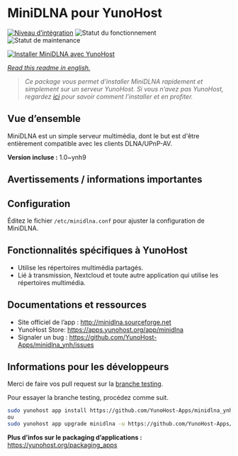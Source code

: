 <!--
N.B.: This README was automatically generated by https://github.com/YunoHost/apps/tree/master/tools/README-generator
It shall NOT be edited by hand.
-->

# MiniDLNA pour YunoHost

[![Niveau d’intégration](https://dash.yunohost.org/integration/minidlna.svg)](https://dash.yunohost.org/appci/app/minidlna) ![Statut du fonctionnement](https://ci-apps.yunohost.org/ci/badges/minidlna.status.svg) ![Statut de maintenance](https://ci-apps.yunohost.org/ci/badges/minidlna.maintain.svg)

[![Installer MiniDLNA avec YunoHost](https://install-app.yunohost.org/install-with-yunohost.svg)](https://install-app.yunohost.org/?app=minidlna)

*[Read this readme in english.](./README.md)*

> *Ce package vous permet d’installer MiniDLNA rapidement et simplement sur un serveur YunoHost.
Si vous n’avez pas YunoHost, regardez [ici](https://yunohost.org/#/install) pour savoir comment l’installer et en profiter.*

## Vue d’ensemble

MiniDLNA est un simple serveur multimédia, dont le but est d'être entièrement compatible avec les clients DLNA/UPnP-AV.


**Version incluse :** 1.0~ynh9
## Avertissements / informations importantes

## Configuration

Éditez le fichier `/etc/minidlna.conf` pour ajuster la configuration de MiniDLNA.

## Fonctionnalités spécifiques à YunoHost

* Utilise les répertoires multimédia partagés.
* Lié à transmission, Nextcloud et toute autre application qui utilise les répertoires multimédia.

## Documentations et ressources

* Site officiel de l’app : <http://minidlna.sourceforge.net>
* YunoHost Store: <https://apps.yunohost.org/app/minidlna>
* Signaler un bug : <https://github.com/YunoHost-Apps/minidlna_ynh/issues>

## Informations pour les développeurs

Merci de faire vos pull request sur la [branche testing](https://github.com/YunoHost-Apps/minidlna_ynh/tree/testing).

Pour essayer la branche testing, procédez comme suit.

``` bash
sudo yunohost app install https://github.com/YunoHost-Apps/minidlna_ynh/tree/testing --debug
ou
sudo yunohost app upgrade minidlna -u https://github.com/YunoHost-Apps/minidlna_ynh/tree/testing --debug
```

**Plus d’infos sur le packaging d’applications :** <https://yunohost.org/packaging_apps>